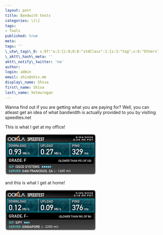 ```yaml
---
layout: post
title: Bandwith tests
categories: \[\]
tags:
- Tools
published: true
meta:
tags: ''
\_utw\_tags\_0: s:97:"a:2:{i:0;O:8:"stdClass":1:{s:3:"tag";s:6:"Others";}i:1;O:8:"stdClass":1:{s:3:"tag";s:5:"Tools";}}";
\_aktt\_hash\_meta: ''
aktt\_notify\_twitter: 'no'
author:
login: admin
email: shiv@shiv.me
display\_name: Shiva
first\_name: Shiva
last\_name: Velmurugan
---
```


Wanna find out if you are getting what you are paying for? Well, you can atleast get an idea of what bandwidth is actually provided to you by visiting speedtes.net

This is what I get at my office!

[![](/images/41176554.png)][0]

and this is what I get at home!

[![](/images/41575183.png)][0]


[0]: http://www.speedtest.net
